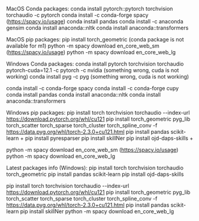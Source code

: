 MacOS Conda packages:
conda install pytorch::pytorch torchvision torchaudio -c pytorch
conda install -c conda-forge spacy (https://spacy.io/usage)
conda install pandas
conda install -c anaconda gensim
conda install anaconda::nltk
conda install anaconda::transformers

MacOS pip packages:
pip install torch_geometric (conda package is not available for m1)
python -m spacy download en_core_web_sm (https://spacy.io/usage)
python -m spacy download en_core_web_lg

Windows Conda packages:
conda install pytorch torchvision torchaudio pytorch-cuda=12.1 -c pytorch -c nvidia (something wrong, cuda is not working)
conda install pyg -c pyg (something wrong, cuda is not working)

conda install -c conda-forge spacy
conda install -c conda-forge cupy
conda install pandas
conda install anaconda::nltk
conda install anaconda::transformers

Windows pip packages:
pip install torch torchvision torchaudio --index-url https://download.pytorch.org/whl/cu121
pip install torch_geometric pyg_lib torch_scatter torch_sparse torch_cluster torch_spline_conv -f https://data.pyg.org/whl/torch-2.3.0+cu121.html
pip install pandas scikit-learn +
pip install pyresparser
pip install skillNer
pip install ojd-daps-skills +

python -m spacy download en_core_web_sm (https://spacy.io/usage)
python -m spacy download en_core_web_lg

Latest packages info (Windows):
pip install torch torchvision torchaudio torch_geometric
pip install pandas scikit-learn
pip install ojd-daps-skills



pip install torch torchvision torchaudio --index-url https://download.pytorch.org/whl/cu121
pip install torch_geometric pyg_lib torch_scatter torch_sparse torch_cluster torch_spline_conv -f https://data.pyg.org/whl/torch-2.3.0+cu121.html
pip install pandas scikit-learn
pip install skillNer
python -m spacy download en_core_web_lg
